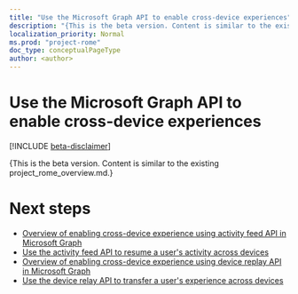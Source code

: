 ```yaml
---
title: "Use the Microsoft Graph API to enable cross-device experiences"
description: "{This is the beta version. Content is similar to the existing project_rome_overview.md.}"
localization_priority: Normal
ms.prod: "project-rome"
doc_type: conceptualPageType
author: <author>
---
```


# Use the Microsoft Graph API to enable cross-device experiences

[!INCLUDE [beta-disclaimer](../../includes/beta-disclaimer.md)]

{This is the beta version. Content is similar to the existing project_rome_overview.md.}

# Next steps

- [Overview of enabling cross-device experience using activity feed API in Microsoft Graph](/graph/activity-feed-concept-overview)
- [Use the activity feed API to resume a user's activity across devices](activity-feed-api-overview.md)
- [Overview of enabling cross-device experience using device replay API in Microsoft Graph](/graph/device-relay-concept-overview)
- [Use the device relay API to transfer a user's experience across devices](device-relay-api-overview.md)

